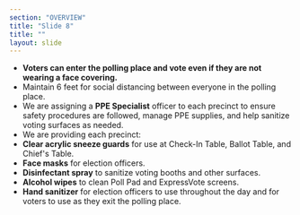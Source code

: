 ```yaml
---
section: "OVERVIEW"
title: "Slide 8"
title: ""
layout: slide
---
```


- **Voters can enter the polling place and vote even if they are not wearing a face covering.**
- Maintain 6 feet for social distancing between everyone in the polling place.
- We are assigning a **PPE Specialist** officer to each precinct to ensure safety procedures are followed, manage PPE supplies, and help sanitize voting surfaces as needed.
- We are providing each precinct:
- **Clear acrylic sneeze guards** for use at Check-In Table, Ballot Table, and Chief's Table.
- **Face masks** for election officers.
- **Disinfectant spray** to sanitize voting booths and other surfaces.
- **Alcohol wipes** to clean Poll Pad and ExpressVote screens.
- **Hand sanitizer** for election officers to use throughout the day and for voters to use as they exit the polling place.




